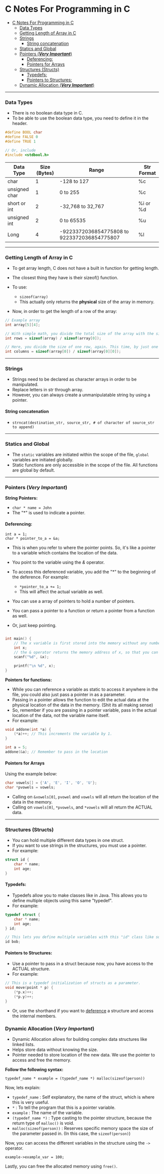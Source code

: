 # C Notes For Programming in C

- [C Notes For Programming in C](#c-notes-for-programming-in-c)
    - [Data Types](#data-types)
    - [Getting Length of Array in C](#getting-length-of-array-in-c)
    - [Strings](#strings)
      - [String concatenation](#string-concatenation)
    - [Statics and Global](#statics-and-global)
    - [Pointers (***Very Important***)](#pointers-very-important)
      - [Deferencing:](#deferencing)
      - [Pointers for Arrays](#pointers-for-arrays)
    - [Structures (Structs)](#structures-structs)
      - [Typedefs:](#typedefs)
      - [Pointers to Structures:](#pointers-to-structures)
    - [Dynamic Allocation (***Very Important***)](#dynamic-allocation-very-important)

---

### Data Types

- There is no boolean data type in C.
- To be able to use the boolean data type, you need to define it in the header.

```C
#define BOOL char
#define FALSE 0
#define TRUE 1

// Or, include
#include <stdbool.h>
```

| Data Type     | Size (Bytes) | Range             | Str Format |
| ------------- | ------------ | ----------------- | ---------- |
| char          | 1            | -128 to 127       | %c         |
| unsigned char | 1            | 0 to 255          | %c         |
| short or int  | 2            | -32,768 to 32,767 | %i or %d   |
unsigned int | 2 | 0 to 65535 | %u |
Long | 4 | -9223372036854775808 to 9223372036854775807 | %l|

---

### Getting Length of Array in C

- To get array length, C does not have a built in function for getting length.
- The closest thing they have is their sizeof() function.
- To use:
  - ``` sizeof(array) ```
  - This actually only returns the **physical** size of the array in memory.

- Now, in order to get the length of a row of the array:

```C
// Example array
int array[5][4];

// With simple math, you divide the total size of the array with the size of just 1 row, getting you the number of rows in the array.
int rows = sizeof(array) / sizeof(array[0]);

// Here, you divide the size of one row, again. This time, by just one element in the array.
int columns = sizeof(array[0]) / sizeof(array[0][0]);
```
---

### Strings

- Strings need to be declared as character arrays in order to be manipulated.
- Replace letters in str through array.
- However, you can always create a unmanipulatable string by using a pointer.

#### String concatenation
  - ``` strncat(destination_str, source_str, # of character of source_str to append) ```

---

### Statics and Global

- The `static` variables are initiated within the scope of the file, `global` variables are initiated globally.
- Static functions are only accessible in the scope of the file. All functions are global by default.

---

### Pointers (***Very Important***)

**String Pointers:**
- `char * name = John`
- The "*" is used to indicate a pointer.

#### Deferencing:

    int a = 1;
    char * pointer_to_a = &a;

- This is when you refer to where the pointer points. So, it's like a pointer to a variable which contains the location of the data.
- You point to the variable using the *&* operator.
- To access this deferenced variable, you add the "*" to the beginning of the deference. For example:
  - `*pointer_to_a += 1;`
  - This will affect the actual variable as well.

- You can use a array of pointers to hold a number of pointers.
- You can pass a pointer to a function or return a pointer from a function as well.
- Or, just keep pointing.

```C

int main() {
    // The x variable is first stored into the memory without any number attached
    int x;
    // the & operator returns the memory address of x, so that you can write to that address properly.
    scanf("%d", &x);

    printf("\n %d", x);
}

```

**Pointers for functions:**
- While you can reference a variable as static to access it anywhere in the file, you could also just pass a pointer in as a parameter.
- Passing in a pointer allows the function to edit the actual data at the physical location of the data in the memory. (Shit its all making sense)
- So, remember if you are passing in a pointer variable, pass in the actual location of the data, not the variable name itself.
- For example:
```C
void addone(int *a) {
    (*a)++; // This increments the variable by 1.
}

int a = 5;
addone(&a); // Remember to pass in the location
```

#### Pointers for Arrays

Using the example below:

```C
char vowels[] = {'A', 'E', 'I', 'O', 'U'};
char *pvowels = vowels;
```

- Calling on `&vowels[0]`, `pvowel` and `vowels` will all return the location of the data in the memory.
- Calling on `vowels[0]`, `*pvowels`, and `*vowels` will all return the ACTUAL data.

---

### Structures (Structs)

- You can hold multiple different data types in one struct.
- If you want to use strings in the structures, you must use a pointer.
- For example:

```C
struct id {
    char * name;
    int age;
}
```

#### Typedefs:
- Typedefs allow you to make classes like in Java. This allows you to define multiple objects using this same "typedef".
- For example:

```C
typedef struct {
    char * name;
    int age;
} id;

// This lets you define multiple variables with this "id" class like such.
id bob;
```

#### Pointers to Structures:
- Use a pointer to pass in a struct because now, you have access to the ACTUAL structure.
- For example:
```C
// This is a typedef initialization of structs as a parameter.
void move(point * p) {
    (*p.x)++;
    (*p.y)++;
}
```
- Or, use the shorthand if you want to [deference](#deferencing) a structure and access the internal members.

### Dynamic Allocation (***Very Important***)
  
- Dynamic Allocation allows for building complex data structures like linked lists.
- Helps store data without knowing the size.
- Pointer needed to store location of the new data. We use the pointer to access and free the memory.

**Follow the following syntax:**

`typedef_name * example = (typedef_name *) malloc(sizeof(person))`

Now, lets explain:
- `typedef_name` : Self explanatory, the name of the struct, which is where this is very useful.
- `*` : To tell the program that this is a pointer variable.
- `example` : The name of the variable.
- `(typedef_name *)` : Type casting to the  pointer structure, because the return type of `malloc()` is void.
- `malloc(sizeof(person))` : Reserves specific memory space the size of the parameter passed in. (In this case, the `sizeof(person)`)

Now, you can access the different variables in the structure using the `->` operator.

`example->example_var = 100;`

Lastly, you can free the allocated memory using `free()`.


